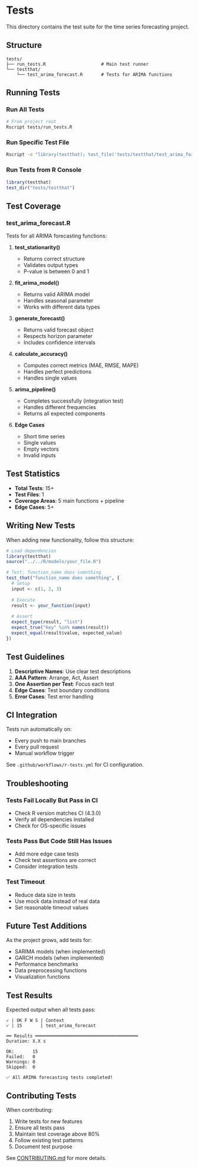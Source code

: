 # Tests

This directory contains the test suite for the time series forecasting project.

## Structure

```
tests/
├── run_tests.R                     # Main test runner
└── testthat/
    └── test_arima_forecast.R       # Tests for ARIMA functions
```

## Running Tests

### Run All Tests

```bash
# From project root
Rscript tests/run_tests.R
```

### Run Specific Test File

```bash
Rscript -e "library(testthat); test_file('tests/testthat/test_arima_forecast.R')"
```

### Run Tests from R Console

```r
library(testthat)
test_dir("tests/testthat")
```

## Test Coverage

### test_arima_forecast.R

Tests for all ARIMA forecasting functions:

1. **test_stationarity()**
   - Returns correct structure
   - Validates output types
   - P-value is between 0 and 1

2. **fit_arima_model()**
   - Returns valid ARIMA model
   - Handles seasonal parameter
   - Works with different data types

3. **generate_forecast()**
   - Returns valid forecast object
   - Respects horizon parameter
   - Includes confidence intervals

4. **calculate_accuracy()**
   - Computes correct metrics (MAE, RMSE, MAPE)
   - Handles perfect predictions
   - Handles single values

5. **arima_pipeline()**
   - Completes successfully (integration test)
   - Handles different frequencies
   - Returns all expected components

6. **Edge Cases**
   - Short time series
   - Single values
   - Empty vectors
   - Invalid inputs

## Test Statistics

- **Total Tests**: 15+
- **Test Files**: 1
- **Coverage Areas**: 5 main functions + pipeline
- **Edge Cases**: 5+

## Writing New Tests

When adding new functionality, follow this structure:

```r
# Load dependencies
library(testthat)
source("../../R/models/your_file.R")

# Test: function_name does something
test_that("function_name does something", {
  # Setup
  input <- c(1, 2, 3)
  
  # Execute
  result <- your_function(input)
  
  # Assert
  expect_type(result, "list")
  expect_true("key" %in% names(result))
  expect_equal(result$value, expected_value)
})
```

## Test Guidelines

1. **Descriptive Names**: Use clear test descriptions
2. **AAA Pattern**: Arrange, Act, Assert
3. **One Assertion per Test**: Focus each test
4. **Edge Cases**: Test boundary conditions
5. **Error Cases**: Test error handling

## CI Integration

Tests run automatically on:
- Every push to main branches
- Every pull request
- Manual workflow trigger

See `.github/workflows/r-tests.yml` for CI configuration.

## Troubleshooting

### Tests Fail Locally But Pass in CI

- Check R version matches CI (4.3.0)
- Verify all dependencies installed
- Check for OS-specific issues

### Tests Pass But Code Still Has Issues

- Add more edge case tests
- Check test assertions are correct
- Consider integration tests

### Test Timeout

- Reduce data size in tests
- Use mock data instead of real data
- Set reasonable timeout values

## Future Test Additions

As the project grows, add tests for:
- SARIMA models (when implemented)
- GARCH models (when implemented)
- Performance benchmarks
- Data preprocessing functions
- Visualization functions

## Test Results

Expected output when all tests pass:

```
✓ | OK F W S | Context
✓ | 15       | test_arima_forecast

══ Results ═══════════════════════════════════════
Duration: X.X s

OK:       15
Failed:   0
Warnings: 0
Skipped:  0

✅ All ARIMA forecasting tests completed!
```

## Contributing Tests

When contributing:
1. Write tests for new features
2. Ensure all tests pass
3. Maintain test coverage above 80%
4. Follow existing test patterns
5. Document test purpose

See [CONTRIBUTING.md](../CONTRIBUTING.md) for more details.
